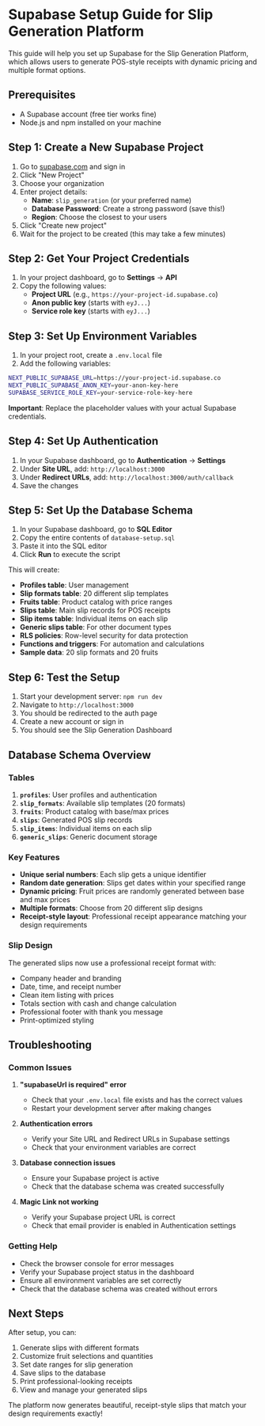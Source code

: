 # Supabase Setup Guide for Slip Generation Platform

This guide will help you set up Supabase for the Slip Generation Platform, which allows users to generate POS-style receipts with dynamic pricing and multiple format options.

## Prerequisites

- A Supabase account (free tier works fine)
- Node.js and npm installed on your machine

## Step 1: Create a New Supabase Project

1. Go to [supabase.com](https://supabase.com) and sign in
2. Click "New Project"
3. Choose your organization
4. Enter project details:
   - **Name**: `slip_generation` (or your preferred name)
   - **Database Password**: Create a strong password (save this!)
   - **Region**: Choose the closest to your users
5. Click "Create new project"
6. Wait for the project to be created (this may take a few minutes)

## Step 2: Get Your Project Credentials

1. In your project dashboard, go to **Settings** → **API**
2. Copy the following values:
   - **Project URL** (e.g., `https://your-project-id.supabase.co`)
   - **Anon public key** (starts with `eyJ...`)
   - **Service role key** (starts with `eyJ...`)

## Step 3: Set Up Environment Variables

1. In your project root, create a `.env.local` file
2. Add the following variables:

```bash
NEXT_PUBLIC_SUPABASE_URL=https://your-project-id.supabase.co
NEXT_PUBLIC_SUPABASE_ANON_KEY=your-anon-key-here
SUPABASE_SERVICE_ROLE_KEY=your-service-role-key-here
```

**Important**: Replace the placeholder values with your actual Supabase credentials.

## Step 4: Set Up Authentication

1. In your Supabase dashboard, go to **Authentication** → **Settings**
2. Under **Site URL**, add: `http://localhost:3000`
3. Under **Redirect URLs**, add: `http://localhost:3000/auth/callback`
4. Save the changes

## Step 5: Set Up the Database Schema

1. In your Supabase dashboard, go to **SQL Editor**
2. Copy the entire contents of `database-setup.sql`
3. Paste it into the SQL editor
4. Click **Run** to execute the script

This will create:
- **Profiles table**: User management
- **Slip formats table**: 20 different slip templates
- **Fruits table**: Product catalog with price ranges
- **Slips table**: Main slip records for POS receipts
- **Slip items table**: Individual items on each slip
- **Generic slips table**: For other document types
- **RLS policies**: Row-level security for data protection
- **Functions and triggers**: For automation and calculations
- **Sample data**: 20 slip formats and 20 fruits

## Step 6: Test the Setup

1. Start your development server: `npm run dev`
2. Navigate to `http://localhost:3000`
3. You should be redirected to the auth page
4. Create a new account or sign in
5. You should see the Slip Generation Dashboard

## Database Schema Overview

### Tables

1. **`profiles`**: User profiles and authentication
2. **`slip_formats`**: Available slip templates (20 formats)
3. **`fruits`**: Product catalog with base/max prices
4. **`slips`**: Generated POS slip records
5. **`slip_items`**: Individual items on each slip
6. **`generic_slips`**: Generic document storage

### Key Features

- **Unique serial numbers**: Each slip gets a unique identifier
- **Random date generation**: Slips get dates within your specified range
- **Dynamic pricing**: Fruit prices are randomly generated between base and max prices
- **Multiple formats**: Choose from 20 different slip designs
- **Receipt-style layout**: Professional receipt appearance matching your design requirements

### Slip Design

The generated slips now use a professional receipt format with:
- Company header and branding
- Date, time, and receipt number
- Clean item listing with prices
- Totals section with cash and change calculation
- Professional footer with thank you message
- Print-optimized styling

## Troubleshooting

### Common Issues

1. **"supabaseUrl is required" error**
   - Check that your `.env.local` file exists and has the correct values
   - Restart your development server after making changes

2. **Authentication errors**
   - Verify your Site URL and Redirect URLs in Supabase settings
   - Check that your environment variables are correct

3. **Database connection issues**
   - Ensure your Supabase project is active
   - Check that the database schema was created successfully

4. **Magic Link not working**
   - Verify your Supabase project URL is correct
   - Check that email provider is enabled in Authentication settings

### Getting Help

- Check the browser console for error messages
- Verify your Supabase project status in the dashboard
- Ensure all environment variables are set correctly
- Check that the database schema was created without errors

## Next Steps

After setup, you can:
1. Generate slips with different formats
2. Customize fruit selections and quantities
3. Set date ranges for slip generation
4. Save slips to the database
5. Print professional-looking receipts
6. View and manage your generated slips

The platform now generates beautiful, receipt-style slips that match your design requirements exactly!
